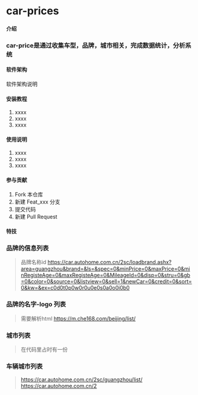 # car-prices

#### 介绍
### car-price是通过收集车型，品牌，城市相关，完成数据统计，分析系统


#### 软件架构
软件架构说明


#### 安装教程

1.  xxxx
2.  xxxx
3.  xxxx

#### 使用说明

1.  xxxx
2.  xxxx
3.  xxxx

#### 参与贡献

1.  Fork 本仓库
2.  新建 Feat_xxx 分支
3.  提交代码
4.  新建 Pull Request


#### 特技

### 品牌的信息列表
> 品牌名称id
>https://car.autohome.com.cn/2sc/loadbrand.ashx?area=guangzhou&brand=&ls=&spec=0&minPrice=0&maxPrice=0&minRegisteAge=0&maxRegisteAge=0&MileageId=0&disp=0&stru=0&gb=0&color=0&source=0&listview=0&sell=1&newCar=0&credit=0&sort=0&kw=&ex=c0d0t0p0w0r0u0e0s0a0o0i0b0

### 品牌的名字-logo 列表
>需要解析html
>https://m.che168.com/beijing/list/

### 城市列表
>在代码里占时有一份

### 车辆城市列表
>https://car.autohome.com.cn/2sc/guangzhou/list/
> https://car.autohome.com.cn/2
